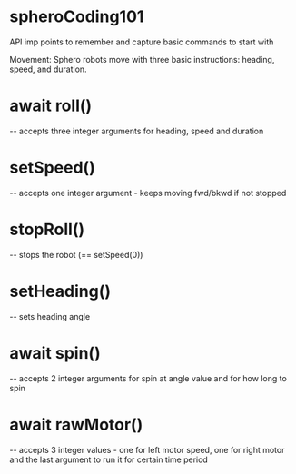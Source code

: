 # spheroCoding101
API imp points to remember and capture basic commands to start with

Movement:
Sphero robots move with three basic instructions: heading, speed, and duration.

# await roll() 
-- accepts three integer arguments for heading, speed and duration

# setSpeed() 
-- accepts one integer argument - keeps moving fwd/bkwd if not stopped

# stopRoll() 
-- stops the robot (== setSpeed(0))

# setHeading() 
-- sets heading angle

# await spin() 
-- accepts 2 integer arguments for spin at angle value and for how long to spin

# await rawMotor() 
-- accepts 3 integer values - one for left motor speed, one for right motor and the last argument to run it for certain time period


